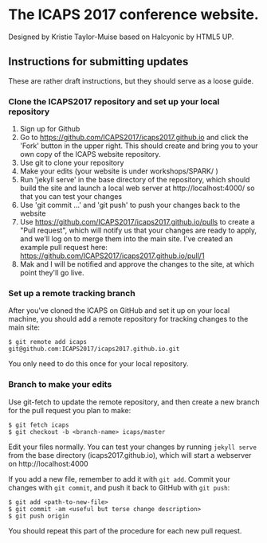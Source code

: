 # The ICAPS 2017 conference website. #
Designed by Kristie Taylor-Muise based on Halcyonic by HTML5 UP.

## Instructions for submitting updates ##
These are rather draft instructions, but they should serve as a loose guide.

### Clone the ICAPS2017 repository and set up your local repository ###
1. Sign up for Github
2. Go to https://github.com/ICAPS2017/icaps2017.github.io and click the 'Fork' button in the upper right.  This should create and bring you to your own copy of the ICAPS website repository.
3. Use git to clone your repository
4. Make your edits (your website is under workshops/SPARK/ )
5. Run 'jekyll serve' in the base directory of the repository, which should build the site and launch a local web server at http://localhost:4000/ so that you can test your changes
6. Use 'git commit ...' and 'git push' to push your changes back to the website
7. Use https://github.com/ICAPS2017/icaps2017.github.io/pulls to create a "Pull request", which will notify us that your changes are ready to apply, and we'll log on to merge them into the main site. I've created an example pull request here:
https://github.com/ICAPS2017/icaps2017.github.io/pull/1
8. Mak and I will be notified and approve the changes to the site, at which point they'll go live.


### Set up a remote tracking branch ###
After you've cloned the ICAPS on GitHub and set it up on your local machine,  you should add a remote repository for tracking changes to the main site:
 ```
$ git remote add icaps git@github.com:ICAPS2017/icaps2017.github.io.git
```
You only need to do this once for your local repository.

### Branch to make your edits ###
Use git-fetch to update the remote repository, and then create a new branch for the pull request you plan to make:
```
$ git fetch icaps
$ git checkout -b <branch-name> icaps/master
```
Edit your files normally.  You can test your changes by running `jekyll serve` from the base directory (icaps2017.github.io), which will start a webserver on http://localhost:4000

If you add a new file, remember to add it with `git add`.  Commit your changes with `git commit`,  and push it back to GitHub with `git push`:
```
$ git add <path-to-new-file>
$ git commit -am <useful but terse change description>
$ git push origin
```
You should repeat this part of the procedure for each new pull request.




